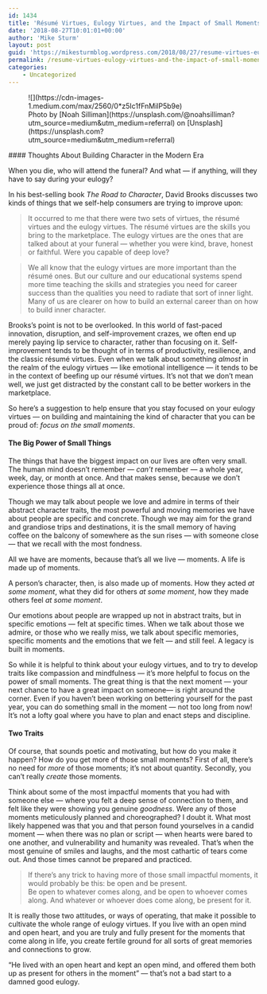 ```yaml
---
id: 1434
title: 'Résumé Virtues, Eulogy Virtues, and the Impact of Small Moments'
date: '2018-08-27T10:01:01+00:00'
author: 'Mike Sturm'
layout: post
guid: 'https://mikesturmblog.wordpress.com/2018/08/27/resume-virtues-eulogy-virtues-and-the-impact-of-small-moments/'
permalink: /resume-virtues-eulogy-virtues-and-the-impact-of-small-moments/
categories:
    - Uncategorized
---
```


<figure class="wp-caption">![](https://cdn-images-1.medium.com/max/2560/0*z5Ic1fFnMilP5b9e)<figcaption class="wp-caption-text">Photo by [Noah Silliman](https://unsplash.com/@noahsilliman?utm_source=medium&utm_medium=referral) on [Unsplash](https://unsplash.com?utm_source=medium&utm_medium=referral)</figcaption></figure>#### Thoughts About Building Character in the Modern Era

When you die, who will attend the funeral? And what — if anything, will they have to say during your eulogy?

In his best-selling book *The Road to Character*, David Brooks discusses two kinds of things that we self-help consumers are trying to improve upon:

> It occurred to me that there were two sets of virtues, the résumé virtues and the eulogy virtues. The résumé virtues are the skills you bring to the marketplace. The eulogy virtues are the ones that are talked about at your funeral — whether you were kind, brave, honest or faithful. Were you capable of deep love?

> We all know that the eulogy virtues are more important than the résumé ones. But our culture and our educational systems spend more time teaching the skills and strategies you need for career success than the qualities you need to radiate that sort of inner light. Many of us are clearer on how to build an external career than on how to build inner character.

Brooks’s point is not to be overlooked. In this world of fast-paced innovation, disruption, and self-improvement crazes, we often end up merely paying lip service to character, rather than focusing on it. Self-improvement tends to be thought of in terms of productivity, resilience, and the classic résumé virtues. Even when we talk about something *almost* in the realm of the eulogy virtues — like emotional intelligence — it tends to be in the context of beefing up our résumé virtues. It’s not that we don’t mean well, we just get distracted by the constant call to be better workers in the marketplace.

So here’s a suggestion to help ensure that you stay focused on your eulogy virtues — on building and maintaining the kind of character that you can be proud of: *focus on the small moments*.

#### The Big Power of Small Things

The things that have the biggest impact on our lives are often very small. The human mind doesn’t remember — *can’t* remember — a whole year, week, day, or month at once. And that makes sense, because we don’t experience those things all at once.

Though we may talk about people we love and admire in terms of their abstract character traits, the most powerful and moving memories we have about people are specific and concrete. Though we may aim for the grand and grandiose trips and destinations, it is the small memory of having coffee on the balcony of somewhere as the sun rises — with someone close — that we recall with the most fondness.

All we have are moments, because that’s all we live — moments. A life is made up of moments.

A person’s character, then, is also made up of moments. How they acted *at some moment*, what they did for others *at some moment*, how they made others feel *at some moment*.

Our emotions about people are wrapped up not in abstract traits, but in specific emotions — felt at specific times. When we talk about those we admire, or those who we really miss, we talk about specific memories, specific moments and the emotions that we felt — and still feel. A legacy is built in moments.

So while it is helpful to think about your eulogy virtues, and to try to develop traits like compassion and mindfulness — it’s more helpful to focus on the power of small moments. The great thing is that the next moment — your next chance to have a great impact on someone— is right around the corner. Even if you haven’t been working on bettering yourself for the past year, you can do something small in the moment — not too long from now! It’s not a lofty goal where you have to plan and enact steps and discipline.

#### Two Traits

Of course, that sounds poetic and motivating, but how do you make it happen? How do you get more of those small moments? First of all, there’s no need for *more* of those moments; it’s not about quantity. Secondly, you can’t really *create* those moments.

Think about some of the most impactful moments that you had with someone else — where you felt a deep sense of connection to them, and felt like they were showing you genuine *goodness*. Were any of those moments meticulously planned and choreographed? I doubt it. What most likely happened was that you and that person found yourselves in a candid moment — when there was no plan or script — when hearts were bared to one another, and vulnerability and humanity was revealed. That’s when the most genuine of smiles and laughs, and the most cathartic of tears come out. And those times cannot be prepared and practiced.

> If there’s any trick to having more of those small impactful moments, it would probably be this: be open and be present.   
> Be open to whatever comes along, and be open to whoever comes along. And whatever or whoever does come along, be present for it.

It is really those two attitudes, or ways of operating, that make it possible to cultivate the whole range of eulogy virtues. If you live with an open mind and open heart, and you are truly and fully present for the moments that come along in life, you create fertile ground for all sorts of great memories and connections to grow.

“He lived with an open heart and kept an open mind, and offered them both up as present for others in the moment” — that’s not a bad start to a damned good eulogy.